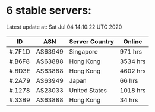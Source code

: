 # 6 stable servers:

Latest update at: Sat Jul 04 14:10:22 UTC 2020

| ID | ASN | Server Country | Online |
| -- | --- | -------------- | ------ |
| #.7F1D | AS63949 | Singapore | 971 hrs |
| #.B6F8 | AS63888 | Hong Kong | 3534 hrs |
| #.BD3E | AS63888 | Hong Kong | 4602 hrs |
| #.2A79 | AS63949 | Japan | 66 hrs |
| #.1278 | AS23033 | United States | 1018 hrs |
| #.33B9 | AS63888 | Hong Kong | 34 hrs |

